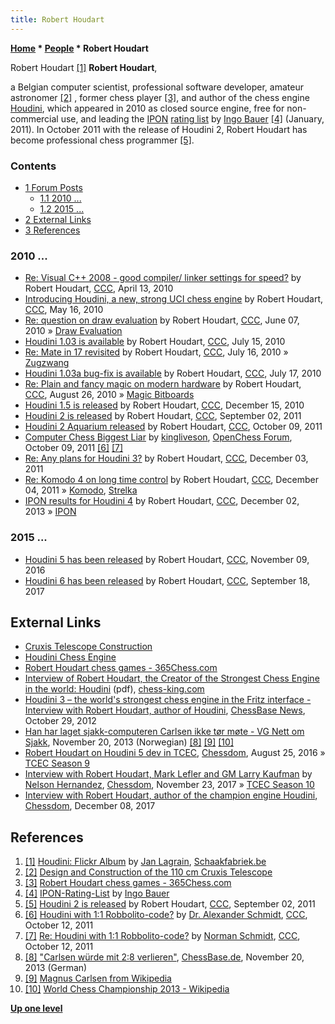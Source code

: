 ```yaml
---
title: Robert Houdart
---
```

**[Home](Home "Home") \* [People](People "People") \* Robert Houdart**



 [](https://www.flickr.com/photos/schaakfabriek/7074883983/in/set-72157629445845002/lightbox/) Robert Houdart <a id="cite-note-1" href="#cite-ref-1">[1]</a> 
**Robert Houdart**,  

a Belgian computer scientist, professional software developer, amateur astronomer <a id="cite-note-2" href="#cite-ref-2">[2]</a> , former chess player <a id="cite-note-3" href="#cite-ref-3">[3]</a>, and author of the chess engine [Houdini](Houdini "Houdini"), which appeared in 2010 as closed source engine, free for non-commercial use, and leading the [IPON](IPON "IPON") [rating list](Engine_Rating_Lists "Engine Rating Lists") by [Ingo Bauer](Ingo_Bauer "Ingo Bauer") <a id="cite-note-4" href="#cite-ref-4">[4]</a> (January, 2011). In October 2011 with the release of Houdini 2, Robert Houdart has become professional chess programmer <a id="cite-note-5" href="#cite-ref-5">[5]</a>. 



### Contents


* [1 Forum Posts](#forum-posts)
	+ [1.1 2010 ...](#2010-...)
	+ [1.2 2015 ...](#2015-...)
* [2 External Links](#external-links)
* [3 References](#references)






### 2010 ...


* [Re: Visual C++ 2008 - good compiler/ linker settings for speed?](http://www.talkchess.com/forum/viewtopic.php?topic_view=threads&p=342029&t=33762) by Robert Houdart, [CCC](CCC "CCC"), April 13, 2010
* [Introducing Houdini, a new, strong UCI chess engine](http://www.talkchess.com/forum3/viewtopic.php?f=10&t=34333) by Robert Houdart, [CCC](CCC "CCC"), May 16, 2010
* [Re: question on draw evaluation](http://www.talkchess.com/forum/viewtopic.php?topic_view=threads&p=354023&t=34673) by Robert Houdart, [CCC](CCC "CCC"), June 07, 2010 » [Draw Evaluation](Draw_Evaluation "Draw Evaluation")
* [Houdini 1.03 is available](http://www.talkchess.com/forum/viewtopic.php?t=35453) by Robert Houdart, [CCC](CCC "CCC"), July 15, 2010
* [Re: Mate in 17 revisited](http://www.talkchess.com/forum/viewtopic.php?topic_view=threads&p=361912&t=35338) by Robert Houdart, [CCC](CCC "CCC"), July 16, 2010 » [Zugzwang](Zugzwang "Zugzwang")
* [Houdini 1.03a bug-fix is available](http://www.talkchess.com/forum/viewtopic.php?t=35469) by Robert Houdart, [CCC](CCC "CCC"), July 17, 2010
* [Re: Plain and fancy magic on modern hardware](http://www.talkchess.com/forum/viewtopic.php?topic_view=threads&p=368026&t=35858) by Robert Houdart, [CCC](CCC "CCC"), August 26, 2010 » [Magic Bitboards](Magic_Bitboards "Magic Bitboards")
* [Houdini 1.5 is released](http://www.talkchess.com/forum/viewtopic.php?t=37091) by Robert Houdart, [CCC](CCC "CCC"), December 15, 2010
* [Houdini 2 is released](http://www.talkchess.com/forum/viewtopic.php?t=40245) by Robert Houdart, [CCC](CCC "CCC"), September 02, 2011
* [Houdini 2 Aquarium released](http://www.talkchess.com/forum/viewtopic.php?t=40673) by Robert Houdart, [CCC](CCC "CCC"), October 09, 2011
* [Computer Chess Biggest Liar](http://www.open-chess.org/viewtopic.php?f=3&t=1647) by [kingliveson](Franklin_Titus "Franklin Titus"), [OpenChess Forum](Computer_Chess_Forums "Computer Chess Forums"), October 09, 2011 <a id="cite-note-6" href="#cite-ref-6">[6]</a> <a id="cite-note-7" href="#cite-ref-7">[7]</a>
* [Re: Any plans for Houdini 3?](http://www.talkchess.com/forum/viewtopic.php?topic_view=threads&p=436153&t=41313) by Robert Houdart, [CCC](CCC "CCC"), December 03, 2011
* [Re: Komodo 4 on long time control](http://www.talkchess.com/forum/viewtopic.php?topic_view=threads&p=436467&t=41272) by Robert Houdart, [CCC](CCC "CCC"), December 04, 2011 » [Komodo](Komodo "Komodo"), [Strelka](Strelka "Strelka")
* [IPON results for Houdini 4](http://www.talkchess.com/forum/viewtopic.php?t=50304) by Robert Houdart, [CCC](CCC "CCC"), December 02, 2013 » [IPON](IPON "IPON")


### 2015 ...


* [Houdini 5 has been released](http://www.talkchess.com/forum/viewtopic.php?t=62035) by Robert Houdart, [CCC](CCC "CCC"), November 09, 2016
* [Houdini 6 has been released](http://www.talkchess.com/forum/viewtopic.php?t=65211) by Robert Houdart, [CCC](CCC "CCC"), September 18, 2017


## External Links


* [Cruxis Telescope Construction](http://www.cruxis.com/index.htm)
* [Houdini Chess Engine](http://www.cruxis.com/chess/houdini.htm)
* [Robert Houdart chess games - 365Chess.com](http://www.365chess.com/players/Robert_Houdart)
 * [Interview of Robert Houdart, the Creator of the Strongest Chess Engine in the world: Houdini](http://chess-king.com/images/kingintromaterials/HoudartInterview/InterviewHoudiniA.pdf) (pdf), [chess-king.com](http://chess-king.com/) 
* [Houdini 3 – the world's strongest chess engine in the Fritz interface - Interview with Robert Houdart, author of Houdini](https://en.chessbase.com/post/houdini-3-the-world-s-strongest-che-engine-in-the-fritz-interface), [ChessBase News](ChessBase "ChessBase"), October 29, 2012
* [Han har laget sjakk-computeren Carlsen ikke tør møte - VG Nett om Sjakk](https://www.vg.no/sport/i/49e9q/han-har-laget-sjakk-computeren-carlsen-ikke-toer-moete), November 20, 2013 (Norwegian) <a id="cite-note-8" href="#cite-ref-8">[8]</a> <a id="cite-note-9" href="#cite-ref-9">[9]</a> <a id="cite-note-10" href="#cite-ref-10">[10]</a>
* [Robert Houdart on Houdini 5 dev in TCEC](http://www.chessdom.com/robert-houdart-on-houdini-5-dev-in-tcec/), [Chessdom](index.php?title=Chessdom&action=edit&redlink=1 "Chessdom (page does not exist)"), August 25, 2016 » [TCEC Season 9](TCEC_Season_9 "TCEC Season 9")
* [Interview with Robert Houdart, Mark Lefler and GM Larry Kaufman](http://www.chessdom.com/interview-with-robert-houdart-mark-lefler-and-gm-larry-kaufman/) by [Nelson Hernandez](Nelson_Hernandez "Nelson Hernandez"), [Chessdom](index.php?title=Chessdom&action=edit&redlink=1 "Chessdom (page does not exist)"), November 23, 2017 » [TCEC Season 10](TCEC_Season_10 "TCEC Season 10")
* [Interview with Robert Houdart, author of the champion engine Houdini](http://www.chessdom.com/interview-with-robert-houdart-author-of-the-champion-engine-houdini/), [Chessdom](index.php?title=Chessdom&action=edit&redlink=1 "Chessdom (page does not exist)"), December 08, 2017


## References


1. <a id="cite-ref-1" href="#cite-note-1">[1]</a> [Houdini: Flickr Album](https://www.flickr.com/photos/schaakfabriek/7074883983/in/set-72157629445845002/lightbox/) by [Jan Lagrain](https://ratings.fide.com/card.phtml?event=207560), [Schaakfabriek.be](http://schaakfabriek.be/)
2. <a id="cite-ref-2" href="#cite-note-2">[2]</a> [Design and Construction of the 110 cm Cruxis Telescope](http://www.cruxis.com/scope/scope1100.htm)
3. <a id="cite-ref-3" href="#cite-note-3">[3]</a> [Robert Houdart chess games - 365Chess.com](http://www.365chess.com/players/Robert_Houdart)
4. <a id="cite-ref-4" href="#cite-note-4">[4]</a> [IPON-Rating-List](http://www.inwoba.de/index.html) by [Ingo Bauer](Ingo_Bauer "Ingo Bauer")
5. <a id="cite-ref-5" href="#cite-note-5">[5]</a> [Houdini 2 is released](http://www.talkchess.com/forum/viewtopic.php?t=40245) by Robert Houdart, [CCC](CCC "CCC"), September 02, 2011
6. <a id="cite-ref-6" href="#cite-note-6">[6]</a> [Houdini with 1:1 Robbolito-code?](http://www.talkchess.com/forum/viewtopic.php?t=40728) by [Dr. Alexander Schmidt](index.php?title=Dr._Alexander_Schmidt&action=edit&redlink=1 "Dr. Alexander Schmidt (page does not exist)"), [CCC](CCC "CCC"), October 12, 2011
7. <a id="cite-ref-7" href="#cite-note-7">[7]</a> [Re: Houdini with 1:1 Robbolito-code?](http://www.talkchess.com/forum/viewtopic.php?topic_view=threads&p=428534&t=40728) by [Norman Schmidt](Norman_Schmidt "Norman Schmidt"), [CCC](CCC "CCC"), October 12, 2011
8. <a id="cite-ref-8" href="#cite-note-8">[8]</a> ["Carlsen würde mit 2:8 verlieren"](https://de.chessbase.com/post/carlsen-wuerde-mit-2-8-verlieren), [ChessBase.de](ChessBase "ChessBase"), November 20, 2013 (German)
9. <a id="cite-ref-9" href="#cite-note-9">[9]</a> [Magnus Carlsen from Wikipedia](https://en.wikipedia.org/wiki/Magnus_Carlsen)
10. <a id="cite-ref-10" href="#cite-note-10">[10]</a> [World Chess Championship 2013 - Wikipedia](https://en.wikipedia.org/wiki/World_Chess_Championship_2013)

**[Up one level](People "People")**







 
